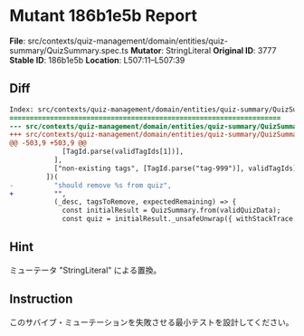 # Mutant 186b1e5b Report

**File**: src/contexts/quiz-management/domain/entities/quiz-summary/QuizSummary.spec.ts
**Mutator**: StringLiteral
**Original ID**: 3777
**Stable ID**: 186b1e5b
**Location**: L507:11–L507:39

## Diff

```diff
Index: src/contexts/quiz-management/domain/entities/quiz-summary/QuizSummary.spec.ts
===================================================================
--- src/contexts/quiz-management/domain/entities/quiz-summary/QuizSummary.spec.ts	original
+++ src/contexts/quiz-management/domain/entities/quiz-summary/QuizSummary.spec.ts	mutated #3777
@@ -503,9 +503,9 @@
             [TagId.parse(validTagIds[1])],
           ],
           ["non-existing tags", [TagId.parse("tag-999")], validTagIds],
         ])(
-          "should remove %s from quiz",
+          "",
           (_desc, tagsToRemove, expectedRemaining) => {
             const initialResult = QuizSummary.from(validQuizData);
             const quiz = initialResult._unsafeUnwrap({ withStackTrace: true });
```

## Hint

ミューテータ "StringLiteral" による置換。

## Instruction

このサバイブ・ミューテーションを失敗させる最小テストを設計してください。
